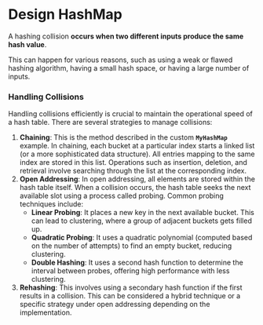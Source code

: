 # Design HashMap

A hashing collision **occurs when two different inputs produce the same hash value**.

 This can happen for various reasons, such as using a weak or flawed hashing algorithm, having a small hash space, or having a large number of inputs. 

### **Handling Collisions**

Handling collisions efficiently is crucial to maintain the operational speed of a hash table. There are several strategies to manage collisions:

1. **Chaining**: This is the method described in the custom **`MyHashMap`** example. In chaining, each bucket at a particular index starts a linked list (or a more sophisticated data structure). All entries mapping to the same index are stored in this list. Operations such as insertion, deletion, and retrieval involve searching through the list at the corresponding index.
2. **Open Addressing**: In open addressing, all elements are stored within the hash table itself. When a collision occurs, the hash table seeks the next available slot using a process called probing. Common probing techniques include:
    - **Linear Probing**: It places a new key in the next available bucket. This can lead to clustering, where a group of adjacent buckets gets filled up.
    - **Quadratic Probing**: It uses a quadratic polynomial (computed based on the number of attempts) to find an empty bucket, reducing clustering.
    - **Double Hashing**: It uses a second hash function to determine the interval between probes, offering high performance with less clustering.
3. **Rehashing**: This involves using a secondary hash function if the first results in a collision. This can be considered a hybrid technique or a specific strategy under open addressing depending on the implementation.